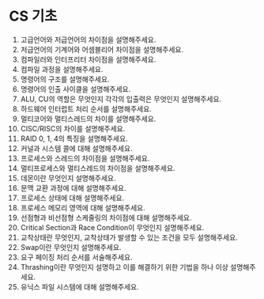 # CS 기초
1. 고급언어와 저급언어의 차이점을 설명해주세요.
2. 저급언어의 기계어와 어셈블리어 차이점을 설명해주세요.
3. 컴파일러와 인터프리터 차이점을 설명해주세요.
4. 컴파일 과정을 설명해주세요.
5. 명령어의 구조를 설명해주세요.
6. 명령어의 인출 사이클을 설명해주세요.
7. ALU, CU의 역할은 무엇인지 각각의 입출력은 무엇인지 설명해주세요.
8. 하드웨어 인터럽트 처리 순서를 설명해주세요.
9. 멀티코어와 멀티스레드의 차이를 설명해주세요.
10. CISC/RISC의 차이를 설명해주세요.
11. RAID 0, 1, 4의 특징을 설명해주세요.
12. 커널과 시스템 콜에 대해 설명해주세요.
13. 프로세스와 스레드의 차이점을 설명해주세요.
14. 멀티프로세스와 멀티스레드의 차이점을 설명해주세요.
15. 데몬이란 무엇인지 설명해주세요.
16. 문맥 교환 과정에 대해 설명해주세요.
17. 프로세스 상태에 대해 설명해주세요.
18. 프로세스 메모리 영역에 대해 설명해주세요.
19. 선점형과 비선점형 스케줄링의 차이점에 대해 설명해주세요.
20. Critical Section과 Race Condition이 무엇인지 설명해주세요.
21. 교착상태란 무엇인지, 교착상태가 발생할 수 있는 조건을 모두 설명해주세요.
22. Swap이란 무엇인지 설명해주세요.
23. 요구 페이징 처리 순서를 서술해주세요.
24. Thrashing이란 무엇인지 설명하고 이를 해결하기 위한 기법을 하나 이상 설명해주세요.
25. 유닉스 파일 시스템에 대해 설명해주세요.

